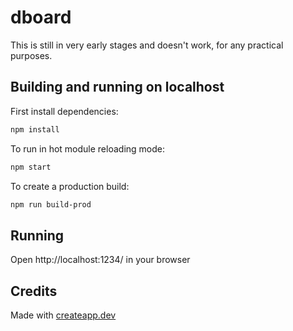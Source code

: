 # dboard

This is still in very early stages and doesn't work, for any practical purposes. 

## Building and running on localhost

First install dependencies:

```sh
npm install
```

To run in hot module reloading mode:

```sh
npm start
```

To create a production build:

```sh
npm run build-prod
```

## Running

Open http://localhost:1234/ in your browser

## Credits

Made with [createapp.dev](https://createapp.dev/)

